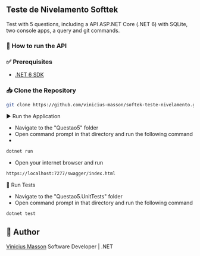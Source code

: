 ## Teste de Nivelamento Softtek

Test with 5 questions, including a API ASP.NET Core (.NET 6) with SQLite, two console apps, a query and git commands.

### 🚀 How to run the API

### ✅ Prerequisites

- [.NET 6 SDK](https://dotnet.microsoft.com/en-us/download/dotnet/6.0)

### 📥 Clone the Repository

```bash
git clone https://github.com/vinicius-masson/softek-teste-nivelamento.git
```

▶️ Run the Application

- Navigate to the "Questao5" folder
- Open command prompt in that directory and run the following command
- 
```bash
dotnet run
```

- Open your internet browser and run

```bash
https://localhost:7277/swagger/index.html
```

🧪 Run Tests

- Navigate to the "Questao5.UnitTests" folder
- Open command prompt in that directory and run the following command
  
```bash
dotnet test
```

## 👤 Author
[Vinicius Masson](https://www.linkedin.com/in/vinicius-masson/)
Software Developer | .NET

